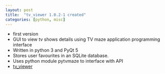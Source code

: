 ```yaml
---
layout: post
title:  "tv_viewer 1.0.2-1 created"
categories: [python, misc]
---
```


* first version
* GUI to view tv shows details using TV maze application programming interface
* Written in python 3 and PyQt 5
* Stores user favourites in an SQLite database.
* Uses python module pytvmaze to interface with API 
* [tv_viewer](https://github.com/gavinlyonsrepo/tv_viewer)
